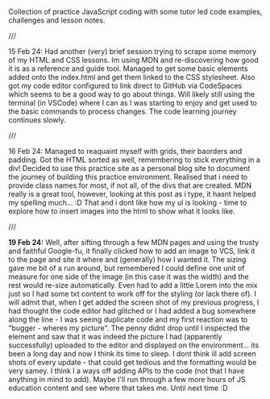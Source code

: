 Collection of practice JavaScript coding with some tutor led code examples, challenges and lesson notes.

///

15 Feb 24: Had another (very) brief session trying to scrape some memory of my HTML and CSS lessons. Im using MDN and re-discovering how good it is as a reference and guide tool. Managed to get some basic elements added onto the index.html and get them linked to the CSS stylesheet. Also got my code editor configured to link direct to GitHub via CodeSpaces which seems to be a good way to go about things. Will likely still using the terminal (in VSCode) where I can as I was starting to enjoy and get used to the basic commands to process changes. The code learning journey continues slowly.

///

16 Feb 24: Managed to reaquaint myself with grids, their baorders and padding. Got the HTML sorted as well, remembering to stick everything in a div! Decided to use this practice site as a personal blog site to document the journey of building this practice environment. Realised that i need to provide class names for most, if not all, of the divs that are created. MDN really is a great tool, however, looking at this post as i type, it hasnt helped my spelling much... :D That and i dont like how my ul is looking - time to explore how to insert images into the html to show what it looks like.

///

<b>19 Feb 24:</b> Well, after sifting through a few MDN pages and using the trusty and faithful Google-fu, it finally clicked how to add an image to VCS, link it to the page and site it where and (generally) how I wanted it. The sizing gave me bit of a run around, but remembered I could define one unit of measure for one side of the image (in this case it was the width) and the rest would re-size automatically. Even had to add a little Lorem into the mix just so I had some txt content to work off for the styling (or lack there of). I will admit that, when I get added the screen shot of my previous progress, I had thought the code editor had glitched or I had added a bug somewhere along the line - I was seeing duplicate code and my first reaction was to "bugger - wheres my picture". The penny didnt drop until I inspected the element and saw that it was indeed the picture I had (apparently successfully) uploaded to the editor and displayed on the environment... its been a long day and now I think its time to sleep. I dont think ill add screen shots of every update - that could get tedious and the formatting would be very samey. I think I a ways off adding APIs to the code (not that I have anything in mind to add). Maybe I'll run through a few more hours of JS education content and see where that takes me. Until next time :D
